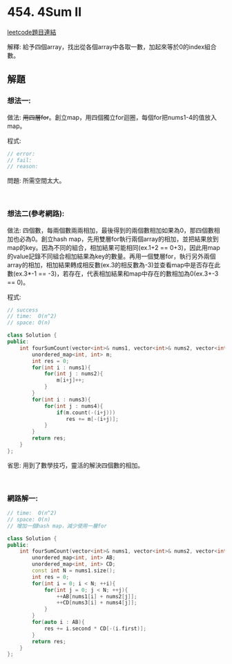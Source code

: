 # 454. 4Sum II

[leetcode題目連結](https://leetcode.com/problems/4sum-ii/)

解釋: 給予四個array，找出從各個array中各取一數，加起來等於0的index組合數。

## 解題

### 想法一:

做法: ~~用四層for~~。創立map，用四個獨立for迴圈，每個for把nums1-4的值放入map。

程式:

```c++
// error: 
// fail:
// reason: 


```

問題: 所需空間太大。

<br/>

### 想法二(參考網路):

做法: 四個數，每兩個數兩兩相加，最後得到的兩個數相加如果為0，那四個數相加也必為0。創立hash map，先用雙層for執行兩個array的相加，並把結果放到map的key。因為不同的組合，相加結果可能相同(ex.1+2 == 0+3)，因此用map的value記錄不同組合相加結果為key的數量。再用一個雙層for，執行另外兩個array的相加，相加結果轉成相反數(ex.3的相反數為-3)並查看map中是否存在此數(ex.3*-1 == -3)，若存在，代表相加結果和map中存在的數相加為0(ex.3+-3 == 0)。

程式:

```c++
// success
// time:  O(n^2)
// space: O(n)

class Solution {
public:
    int fourSumCount(vector<int>& nums1, vector<int>& nums2, vector<int>& nums3, vector<int>& nums4) {
        unordered_map<int, int> m;
        int res = 0;
        for(int i : nums1){
            for(int j : nums2){
                m[i+j]++;
            }
        }
        for(int i : nums3){
            for(int j : nums4){
                if(m.count(-(i+j)))
                   res += m[-(i+j)];
            }
        }
        return res;
    }
};
```

省思: 用到了數學技巧，靈活的解決四個數的相加。

<br/>


### 網路解一: 

```c++
// time:  O(n^2)
// space: O(n)
// 增加一個hash map，減少使用一層for

class Solution {
public:
    int fourSumCount(vector<int>& nums1, vector<int>& nums2, vector<int>& nums3, vector<int>& nums4) {
        unordered_map<int, int> AB;
        unordered_map<int, int> CD;
        const int N = nums1.size();
        int res = 0;
        for(int i = 0; i < N; ++i){
            for(int j = 0; j < N; ++j){
                ++AB[nums1[i] + nums2[j]];
                ++CD[nums3[i] + nums4[j]];
            }
        }
        for(auto i : AB){
            res += i.second * CD[-(i.first)];
        }
        return res;
    }
};
```

